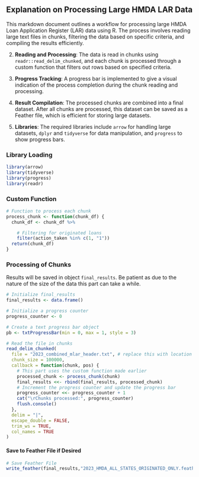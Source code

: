 ## Explanation on Processing Large HMDA LAR Data

This markdown document outlines a workflow for processing large HMDA
Loan Application Register (LAR) data using R. The process involves
reading large text files in chunks, filtering the data based on specific
criteria, and compiling the results efficiently.

2.  **Reading and Processing**: The data is read in chunks using
    `readr::read_delim_chunked`, and each chunk is processed through a
    custom function that filters out rows based on specified criteria.

3.  **Progress Tracking**: A progress bar is implemented to give a
    visual indication of the process completion during the chunk reading
    and processing.

4.  **Result Compilation**: The processed chunks are combined into a
    final dataset. After all chunks are processed, this dataset can be
    saved as a Feather file, which is efficient for storing large
    datasets.

5.  **Libraries**: The required libraries include `arrow` for handling
    large datasets, `dplyr` and `tidyverse` for data manipulation, and
    `progress` to show progress bars.

### **Library Loading**

``` r
library(arrow)
library(tidyverse)
library(progress)
library(readr)
```

### **Custom Function**

``` r
# Function to process each chunk 
process_chunk <- function(chunk_df) {
  chunk_df <- chunk_df %>%

    # Filtering for originated loans
    filter(action_taken %in% c(1, "1"))
  return(chunk_df)
}
```

### **Processing of Chunks**
Results will be saved in object `final_results`. Be patient as due to the nature of the size of the data this part can take a while.
``` r
# Initialize final_results
final_results <- data.frame()

# Initialize a progress counter
progress_counter <- 0

# Create a text progress bar object
pb <- txtProgressBar(min = 0, max = 1, style = 3)

# Read the file in chunks
read_delim_chunked(
  file = "2023_combined_mlar_header.txt", # replace this with location of mlar file from https://ffiec.cfpb.gov/data-publication/modified-lar/2023
  chunk_size = 100000,
  callback = function(chunk, pos) {
    # This part uses the custom function made earlier
    processed_chunk <- process_chunk(chunk)
    final_results <<- rbind(final_results, processed_chunk)
    # Increment the progress counter and update the progress bar
    progress_counter <<- progress_counter + 1
    cat("\rChunks processed:", progress_counter)
    flush.console()
  },
  delim = "|",
  escape_double = FALSE,
  trim_ws = TRUE,
  col_names = TRUE
)
```

#### Save to Feather File if Desired

``` r
# Save Feather File 
write_feather(final_results,"2023_HMDA_ALL_STATES_ORIGINATED_ONLY.feather")
```
